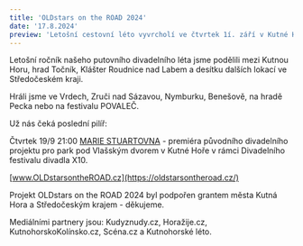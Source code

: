 ```yaml
---
title: 'OLDstars on the ROAD 2024'
date: '17.8.2024'
preview: 'Letošní cestovní léto vyvrcholí ve čtvrtek 1í. září v Kutné Hoře, kde na divadelním festivalu X10 uvedeme projekt MARIE STUARTOVNA'
--- 
```

Letošní ročník našeho putovního divadelního léta jsme podělili mezi Kutnou Horu, hrad Točník, Klášter Roudnice nad Labem a desítku dalších lokací ve Středočeském kraji.

Hráli jsme ve Vrdech, Zruči nad Sázavou, Nymburku, Benešově, na hradě Pecka nebo na festivalu POVALEČ. 

Už nás čeká poslední pilíř: 

Čtvrtek 19/9 21:00 [MARIE STUARTOVNA](https://www.oldstars.cz/repertoar/Marie%20Stuartovna) - premiéra původního divadelního projektu pro park pod Vlašským dvorem v Kutné Hoře v rámci Divadelního festivalu divadla X10.


[www.OLDstarsontheROAD.cz](https://oldstarsontheroad.cz/) 

Projekt OLDstars on the ROAD 2024 byl podpořen grantem města Kutná Hora a Středočeským krajem - děkujeme.

Mediálními partnery jsou: Kudyznudy.cz, Horažije.cz, KutnohorskoKolínsko.cz, Scéna.cz a Kutnohorské léto.
